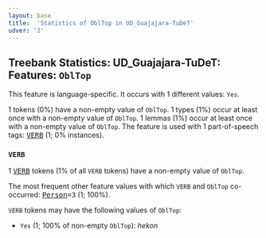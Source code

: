 ```yaml
---
layout: base
title:  'Statistics of OblTop in UD_Guajajara-TuDeT'
udver: '2'
---
```


## Treebank Statistics: UD_Guajajara-TuDeT: Features: `OblTop`

This feature is language-specific.
It occurs with 1 different values: `Yes`.

1 tokens (0%) have a non-empty value of `OblTop`.
1 types (1%) occur at least once with a non-empty value of `OblTop`.
1 lemmas (1%) occur at least once with a non-empty value of `OblTop`.
The feature is used with 1 part-of-speech tags: <tt><a href="gub_tudet-pos-VERB.html">VERB</a></tt> (1; 0% instances).

### `VERB`

1 <tt><a href="gub_tudet-pos-VERB.html">VERB</a></tt> tokens (1% of all `VERB` tokens) have a non-empty value of `OblTop`.

The most frequent other feature values with which `VERB` and `OblTop` co-occurred: <tt><a href="gub_tudet-feat-Person.html">Person</a></tt><tt>=3</tt> (1; 100%).

`VERB` tokens may have the following values of `OblTop`:

* `Yes` (1; 100% of non-empty `OblTop`): <em>hekon</em>

